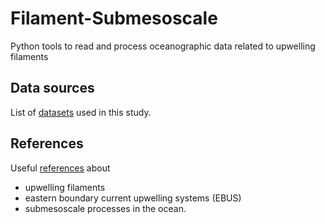 # Filament-Submesoscale

Python tools to read and process oceanographic data related to upwelling filaments

## Data sources
List of [datasets](./datasources.md) used in this study.

## References
Useful [references](./references.md) about 
* upwelling filaments
* eastern boundary current upwelling systems (EBUS)
* submesoscale processes in the ocean.
